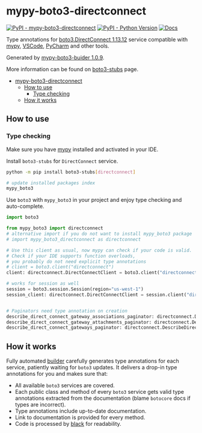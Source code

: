 # mypy-boto3-directconnect

[![PyPI - mypy-boto3-directconnect](https://img.shields.io/pypi/v/mypy-boto3-directconnect.svg?color=blue)](https://pypi.org/project/mypy-boto3-directconnect)
[![PyPI - Python Version](https://img.shields.io/pypi/pyversions/mypy-boto3-directconnect.svg?color=blue)](https://pypi.org/project/mypy-boto3-directconnect)
[![Docs](https://img.shields.io/readthedocs/mypy-boto3-builder.svg?color=blue)](https://mypy-boto3-builder.readthedocs.io/)

Type annotations for
[boto3.DirectConnect 1.13.12](https://boto3.amazonaws.com/v1/documentation/api/1.13.12/reference/services/directconnect.html#DirectConnect) service
compatible with [mypy](https://github.com/python/mypy), [VSCode](https://code.visualstudio.com/),
[PyCharm](https://www.jetbrains.com/pycharm/) and other tools.

Generated by [mypy-boto3-buider 1.0.9](https://github.com/vemel/mypy_boto3_builder).

More information can be found on [boto3-stubs](https://pypi.org/project/boto3-stubs/) page.

- [mypy-boto3-directconnect](#mypy-boto3-directconnect)
  - [How to use](#how-to-use)
    - [Type checking](#type-checking)
  - [How it works](#how-it-works)

## How to use

### Type checking

Make sure you have [mypy](https://github.com/python/mypy) installed and activated in your IDE.

Install `boto3-stubs` for `DirectConnect` service.

```bash
python -m pip install boto3-stubs[directconnect]

# update installed packages index
mypy_boto3
```

Use `boto3` with `mypy_boto3` in your project and enjoy type checking and auto-complete.

```python
import boto3

from mypy_boto3 import directconnect
# alternative import if you do not want to install mypy_boto3 package
# import mypy_boto3_directconnect as directconnect

# Use this client as usual, now mypy can check if your code is valid.
# Check if your IDE supports function overloads,
# you probably do not need explicit type annotations
# client = boto3.client("directconnect")
client: directconnect.DirectConnectClient = boto3.client("directconnect")

# works for session as well
session = boto3.session.Session(region="us-west-1")
session_client: directconnect.DirectConnectClient = session.client("directconnect")


# Paginators need type annotation on creation
describe_direct_connect_gateway_associations_paginator: directconnect.DescribeDirectConnectGatewayAssociationsPaginator = client.get_paginator("describe_direct_connect_gateway_associations")
describe_direct_connect_gateway_attachments_paginator: directconnect.DescribeDirectConnectGatewayAttachmentsPaginator = client.get_paginator("describe_direct_connect_gateway_attachments")
describe_direct_connect_gateways_paginator: directconnect.DescribeDirectConnectGatewaysPaginator = client.get_paginator("describe_direct_connect_gateways")
```

## How it works

Fully automated [builder](https://github.com/vemel/mypy_boto3_builder) carefully generates
type annotations for each service, patiently waiting for `boto3` updates. It delivers
a drop-in type annotations for you and makes sure that:

- All available `boto3` services are covered.
- Each public class and method of every `boto3` service gets valid type annotations
  extracted from the documentation (blame `botocore` docs if types are incorrect).
- Type annotations include up-to-date documentation.
- Link to documentation is provided for every method.
- Code is processed by [black](https://github.com/psf/black) for readability.
